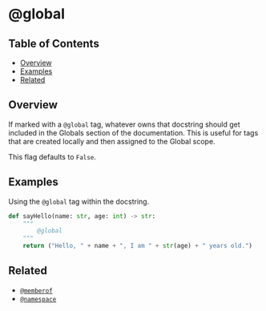 # @global

## Table of Contents

- [Overview](#overview)
- [Examples](#examples)
- [Related](#related)

## Overview

If marked with a `@global` tag, whatever owns that docstring should get included in the Globals section of the documentation. This is useful for tags that are created locally and then assigned to the Global scope.

This flag defaults to `False`.

## Examples

Using the `@global` tag within the docstring.

```python
def sayHello(name: str, age: int) -> str:
    """
        @global
    """
    return ("Hello, " + name + ", I am " + str(age) + " years old.")
```

## Related

- [`@memberof`](./MEMBEROF.md)
- [`@namespace`](./NAMESPACE.md)
